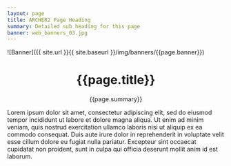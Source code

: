 ```yaml
---
layout: page
title: ARCHER2 Page Heading
summary: Detailed sub heading for this page
banner: web_banners_03.jpg
---
```



![Banner]({{ site.url }}{{ site.baseurl }}/img/banners/{{page.banner}})


<h1 align=center width=80%> {{page.title}} </h1>
<p align=center width=80%>{{page.summary}} </p>

Lorem ipsum dolor sit amet, consectetur adipiscing elit, sed do eiusmod tempor incididunt ut labore et dolore magna aliqua. Ut enim ad minim veniam, quis nostrud exercitation ullamco laboris nisi ut aliquip ex ea commodo consequat. Duis aute irure dolor in reprehenderit in voluptate velit esse cillum dolore eu fugiat nulla pariatur. Excepteur sint occaecat cupidatat non proident, sunt in culpa qui officia deserunt mollit anim id est laborum.